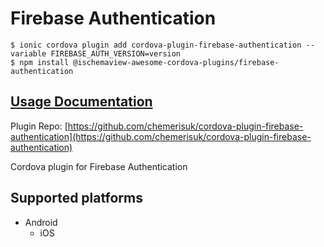 # Firebase Authentication

```
$ ionic cordova plugin add cordova-plugin-firebase-authentication --variable FIREBASE_AUTH_VERSION=version
$ npm install @ischemaview-awesome-cordova-plugins/firebase-authentication
```

## [Usage Documentation](https://danielsogl.gitbook.io/awesome-cordova-plugins/plugins/firebase-authentication/)

Plugin Repo: [https://github.com/chemerisuk/cordova-plugin-firebase-authentication](https://github.com/chemerisuk/cordova-plugin-firebase-authentication)

Cordova plugin for Firebase Authentication

## Supported platforms

- Android
  - iOS
  


